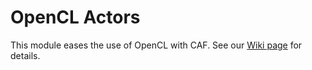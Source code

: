 OpenCL Actors
=============

This module eases the use of OpenCL with CAF. See our [Wiki page](https://github.com/actor-framework/actor-framework/wiki/OpenCL-Actors) for details.

